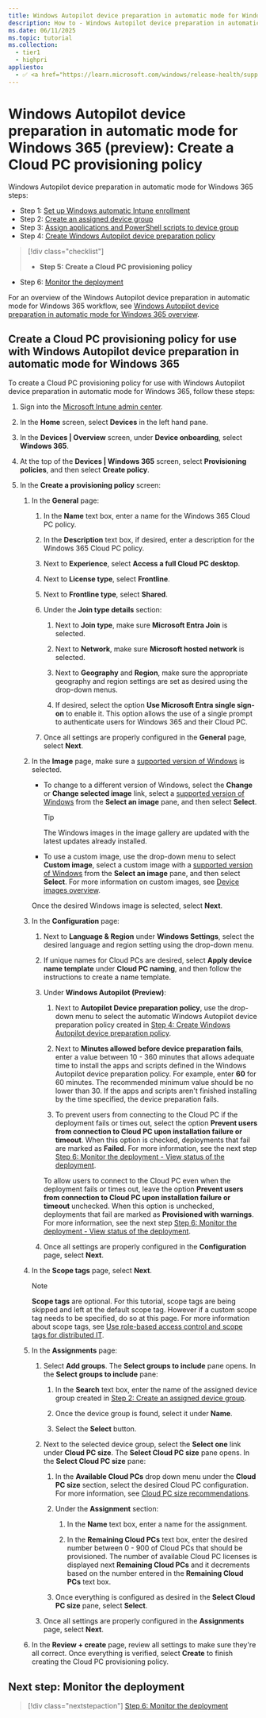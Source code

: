 ```yaml
---
title: Windows Autopilot device preparation in automatic mode for Windows 365 (preview) - Step 5 of 6 - Create a Cloud PC provisioning policy
description: How to - Windows Autopilot device preparation in automatic mode for Windows 365 (preview) - Step 5 of 6 - Create a Cloud PC provisioning policy.
ms.date: 06/11/2025
ms.topic: tutorial
ms.collection:
  - tier1
  - highpri
appliesto:
  - ✅ <a href="https://learn.microsoft.com/windows/release-health/supported-versions-windows-client" target="_blank">Windows 11</a>
---
```


# Windows Autopilot device preparation in automatic mode for Windows 365 (preview): Create a Cloud PC provisioning policy

Windows Autopilot device preparation in automatic mode for Windows 365 steps:

- Step 1: [Set up Windows automatic Intune enrollment](automatic-automatic-enrollment.md)
- Step 2: [Create an assigned device group](automatic-device-group.md)
- Step 3: [Assign applications and PowerShell scripts to device group](automatic-assign-apps-scripts.md)
- Step 4: [Create Windows Autopilot device preparation policy](automatic-autopilot-policy.md)

> [!div class="checklist"]
>
> - **Step 5: Create a Cloud PC provisioning policy**

- Step 6: [Monitor the deployment](automatic-monitor.md)

For an overview of the Windows Autopilot device preparation in automatic mode for Windows 365 workflow, see [Windows Autopilot device preparation in automatic mode for Windows 365 overview](automatic-workflow.md#workflow).

## Create a Cloud PC provisioning policy for use with Windows Autopilot device preparation in automatic mode for Windows 365

To create a Cloud PC provisioning policy for use with Windows Autopilot device preparation in automatic mode for Windows 365, follow these steps:

1. Sign into the [Microsoft Intune admin center](https://go.microsoft.com/fwlink/?linkid=2109431).

1. In the **Home** screen, select **Devices** in the left hand pane.

1. In the **Devices | Overview** screen, under **Device onboarding**, select **Windows 365**.

1. At the top of the **Devices | Windows 365** screen, select **Provisioning policies**, and then select **Create policy**.

1. In the **Create a provisioning policy** screen:

   1. In the **General** page:

      1. In the **Name** text box, enter a name for the Windows 365 Cloud PC policy.

      1. In the **Description** text box, if desired, enter a description for the Windows 365 Cloud PC policy.

      1. Next to **Experience**, select **Access a full Cloud PC desktop**.

      1. Next to **License type**, select **Frontline**.

      1. Next to **Frontline type**, select **Shared**.

      1. Under the **Join type details** section:

         1. Next to **Join type**, make sure **Microsoft Entra Join** is selected.

         1. Next to **Network**, make sure **Microsoft hosted network** is selected.

         1. Next to **Geography** and **Region**, make sure the appropriate geography and region settings are set as desired using the drop-down menus.

         1. If desired, select the option **Use Microsoft Entra single sign-on** to enable it. This option allows the use of a single prompt to authenticate users for Windows 365 and their Cloud PC.

      1. Once all settings are properly configured in the **General** page, select **Next**.

   1. In the **Image** page, make sure a [supported version of Windows](../../requirements.md#windows-365-cloud-pcs) is selected.

       - To change to a different version of Windows, select the **Change** or **Change selected image** link, select a [supported version of Windows](../../requirements.md#windows-365-cloud-pcs) from the **Select an image** pane, and then select **Select**.

           > [!TIP]
           >
           > The Windows images in the image gallery are updated with the latest updates already installed.

       - To use a custom image, use the drop-down menu to select **Custom image**, select a custom image with a [supported version of Windows](../../requirements.md#windows-365-cloud-pcs) from the **Select an image** pane, and then select **Select**. For more information on custom images, see [Device images overview](/windows-365/enterprise/device-images).

      Once the desired Windows image is selected, select **Next**.

   1. In the **Configuration** page:

      1. Next to **Language & Region** under **Windows Settings**, select the desired language and region setting using the drop-down menu.

      1. If unique names for Cloud PCs are desired, select **Apply device name template** under **Cloud PC naming**, and then follow the instructions to create a name template.

      1. Under **Windows Autopilot (Preview)**:

         1. Next to **Autopilot Device preparation policy**, use the drop-down menu to select the automatic Windows Autopilot device preparation policy created in [Step 4: Create Windows Autopilot device preparation policy](automatic-autopilot-policy.md).

         1. Next to **Minutes allowed before device preparation fails**, enter a value between 10 - 360 minutes that allows adequate time to install the apps and scripts defined in the Windows Autopilot device preparation policy. For example, enter **60** for 60 minutes. The recommended minimum value should be no lower than 30. If the apps and scripts aren't finished installing by the time specified, the device preparation fails.

         1. To prevent users from connecting to the Cloud PC if the deployment fails or times out, select the option **Prevent users from connection to Cloud PC upon installation failure or timeout**. When this option is checked, deployments that fail are marked as **Failed**. For more information, see the next step [Step 6: Monitor the deployment - View status of the deployment](automatic-monitor.md#view-status-of-the-deployment).

         To allow users to connect to the Cloud PC even when the deployment fails or times out, leave the option **Prevent users from connection to Cloud PC upon installation failure or timeout** unchecked. When this option is unchecked, deployments that fail are marked as **Provisioned with warnings**. For more information, see the next step [Step 6: Monitor the deployment - View status of the deployment](automatic-monitor.md#view-status-of-the-deployment).

      1. Once all settings are properly configured in the **Configuration** page, select **Next**.

   1. In the **Scope tags** page, select **Next**.

      > [!NOTE]
      >
      > **Scope tags** are optional. For this tutorial, scope tags are being skipped and left at the default scope tag. However if a custom scope tag needs to be specified, do so at this page. For more information about scope tags, see [Use role-based access control and scope tags for distributed IT](/mem/intune-service/fundamentals/scope-tags).

   1. In the **Assignments** page:

      1. Select **Add groups**. The **Select groups to include** pane opens. In the **Select groups to include** pane:

         1. In the **Search** text box, enter the name of the assigned device group created in [Step 2: Create an assigned device group](automatic-device-group.md).

         1. Once the device group is found, select it under **Name**.

         1. Select the **Select** button.

      1. Next to the selected device group, select the **Select one** link under **Cloud PC size**. The **Select Cloud PC size** pane opens. In the **Select Cloud PC size** pane:

         1. In the **Available Cloud PCs** drop down menu under the **Cloud PC size** section, select the desired Cloud PC configuration. For more information, see [Cloud PC size recommendations](/windows-365/enterprise/cloud-pc-size-recommendations).

         1. Under the **Assignment** section:

            1. In the **Name** text box, enter a name for the assignment.

            1. In the **Remaining Cloud PCs** text box, enter the desired number between 0 - 900 of Cloud PCs that should be provisioned. The number of available Cloud PC licenses is displayed next **Remaining Cloud PCs** and it decrements based on the number entered in the **Remaining Cloud PCs** text box.

         1. Once everything is configured as desired in the **Select Cloud PC size** pane, select **Select**.

      1. Once all settings are properly configured in the **Assignments** page, select **Next**.

   1. In the **Review + create** page, review all settings to make sure they're all correct. Once everything is verified, select **Create** to finish creating the Cloud PC provisioning policy.

## Next step: Monitor the deployment

> [!div class="nextstepaction"]
> [Step 6: Monitor the deployment](automatic-monitor.md)
